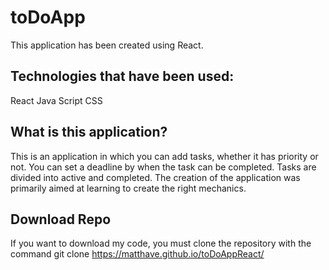 # toDoApp
This application has been created using React.

## Technologies that have been used:
React
Java Script
CSS

## What is this application?
This is an application in which you can add tasks, whether it has priority or not.
You can set a deadline by when the task can be completed.
Tasks are divided into active and completed.
The creation of the application was primarily aimed at learning to create the right mechanics.

## Download Repo
If you want to download my code,
you must clone the repository with the command git clone https://matthave.github.io/toDoAppReact/
